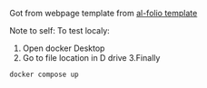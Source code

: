 Got from webpage template from  [al-folio template](https://github.com/alshedivat/al-folio/tree/master)

Note to self:
To test localy:
1. Open docker Desktop
2. Go to file location in D drive
3.Finally
```
docker compose up
```
